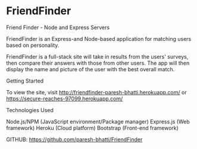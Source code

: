 # FriendFinder
Friend Finder - Node and Express Servers


FriendFinder is an Express-and Node-based application for matching users based on personality.

FriendFinder is a full-stack site will take in results from the users' surveys, then compare their answers with those from other users. The app will then display the name and picture of the user with the best overall match.

Getting Started

To view the site, visit http://friendfinder-paresh-bhatti.herokuapp.com/
or https://secure-reaches-97099.herokuapp.com/

Technologies Used

Node.js/NPM (JavaScript environment/Package manager)
Express.js (Web framework)
Heroku (Cloud platform)
Bootstrap (Front-end framework)

GITHUB: https://github.com/paresh-bhatti/FriendFinder
